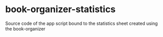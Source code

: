 # book-organizer-statistics
Source code of the app script bound to the statistics sheet created using the book-organizer
